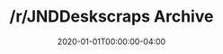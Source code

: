---
title: "/r/JNDDeskscraps Archive"
date: 2020-01-01T00:00:00-04:00
draft: false
categories: ["jnd"]
---